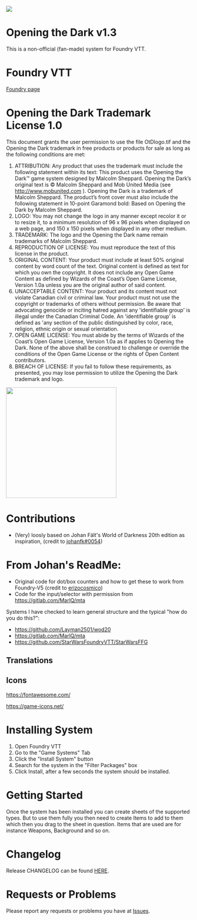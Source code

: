 ![](https://img.shields.io/badge/Foundry-v11-informational)

# Opening the Dark v1.3
This is a non-official (fan-made) system for Foundry VTT.


# Foundry VTT
[Foundry page](https://foundryvtt.com/packages/openingthedark)


# Opening the Dark Trademark License 1.0

This document grants the user permission to use the file OtDlogo.tif and the Opening the Dark trademark in free products or products for sale as long as the following conditions are met:
1. ATTRIBUTION: Any product that uses the trademark must include the following statement within its text:
This product uses the Opening the Dark™  game system designed by Malcolm Sheppard. Opening the Dark’s original text is © Malcolm Sheppard and Mob United Media (see http://www.mobunited.com ). Opening the Dark is a trademark of Malcolm Sheppard.
The product’s front cover must also include the following statement in 10-point Garamond bold:
Based on Opening the Dark by Malcolm Sheppard.
2. LOGO: You may not change the logo in any manner except recolor it or to resize it, to a minimum resolution of 96 x 96 pixels when displayed on a web page, and 150 x 150 pixels when displayed in any other medium.
3. TRADEMARK: The logo and the Opening the Dark name remain trademarks of Malcolm Sheppard.
4. REPRODUCTION OF LICENSE: You must reproduce the text of this license in the product.
5. ORIGINAL CONTENT: Your product must include at least 50% original content by word count of the text. Original content is defined as text for which you own the copyright. It does not include any Open Game Content as defined by Wizards of the Coast’s Open Game License, Version 1.0a unless you are the original author of said content.
6. UNACCEPTABLE CONTENT: Your product and its content must not violate Canadian civil or criminal law. Your product must not use the copyright or trademarks of others without permission. Be aware that advocating genocide or inciting hatred against any 'identifiable group' is illegal under the Canadian Criminal Code. An 'identifiable group' is defined as 'any section of the public distinguished by color, race, religion, ethnic origin or sexual orientation.
7. OPEN GAME LICENSE: You must abide by the terms of Wizards of the Coast’s Open Game License, Version 1.0a as if applies to Opening the Dark. None of the above shall be construed to challenge or override the conditions of the Open Game License or the rights of Open Content contributors.
8. BREACH OF LICENSE: If you fail to follow these requirements, as presented, you may lose permission to utilize the Opening the Dark trademark and logo.


[<img src="https://github.com/Mirloc608/Foundry-Opening_the_Dark/blob/main/doc/opening_the_dark_logo.png" width="300px" height="300px">](http://http://www.mobunited.com)


# Contributions
- (Very) loosly based on Johan Fält's World of Darkness 20th edition as inspiration, (credit to [johanfk#0054]("https://github.com/JohanFalt/Foundry_WoD20))

# From Johan's ReadMe:
- Original code for dot/box counters and how to get these to work from Foundry-V5 (credit to [erizocosmico](https://github.com/erizocosmico/foundry-V5)) 
- Code for the input/selector with permission from https://gitlab.com/MarlQ/mta

Systems I have checked to learn general structure and the typical "how do you do this?":
- https://github.com/Layman2501/wod20
- https://gitlab.com/MarlQ/mta
- https://github.com/StarWarsFoundryVTT/StarWarsFFG

## Translations



## Icons
https://fontawesome.com/

https://game-icons.net/


# Installing System
1. Open Foundry VTT
2. Go to the "Game Systems" Tab
3. Click the "Install System" button
4. Search for the system in the "Filter Packages" box
5. Click Install, after a few seconds the system should be installed.


# Getting Started
Once the system has been installed you can create sheets of the supported types. But to use them fully you then need to create Items to add to them which then you drag to the sheet in question. Items that are used are for instance Weapons, Background and so on.


# Changelog
Release CHANGELOG can be found [HERE](https://github.com/Mirloc608/Foundry_Opening_the_Dark/wiki/Changelog).


# Requests or Problems
Please report any requests or problems you have at [Issues](https://github.com/Mirloc608/Foundry_Opening_the_Dark/issues).

